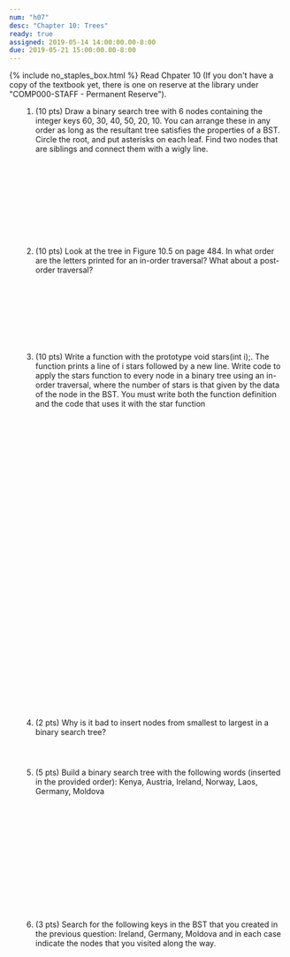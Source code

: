 ```yaml
---
num: "h07"
desc: "Chapter 10: Trees"
ready: true
assigned: 2019-05-14 14:00:00.00-8:00
due: 2019-05-21 15:00:00.00-8:00
---
```

{% include no_staples_box.html %}
Read Chpater 10  (If you don't have a copy of the textbook yet, there is one on reserve at the library under "COMP000-STAFF - Permanent Reserve").

<ol markdown="1">

1. (10 pts) Draw a binary search tree with 6 nodes containing the integer keys 60, 30, 40, 50, 20, 10. You can arrange these in any order as long as the resultant tree satisfies the properties of a BST. Circle the root, and put asterisks on each leaf. Find two nodes that are siblings and connect them with a wigly line.
<div style="margin-bottom:12em"></div>

2. (10 pts) Look at the tree in Figure 10.5 on page 484. In what order are the letters printed for an in-order traversal? What about a post-order traversal?
<div style="margin-bottom:10em"></div>


<div class="pagebreak"></div>


3. (10 pts) Write a function with the prototype void stars(int i);. The function prints a line of i stars followed by a new line. Write code to apply the stars function to every node in a binary tree using an in-order traversal, where the number of stars is that given by the data of the node in the BST. You must write both the function definition and the code that uses it with the star function   
<div style="margin-bottom:40em"></div>


4. (2 pts) Why is it bad to insert nodes from smallest to largest in a binary search tree?
<div style="margin-bottom:4em"></div>

5. (5 pts) Build a binary search tree with the following words (inserted in the provided order): Kenya, Austria, Ireland, Norway, Laos, Germany, Moldova
<div style="margin-bottom:16em"></div>

6. (3 pts) Search for the following keys in the BST that you created in the previous question: Ireland, Germany, Moldova
and in each case indicate the nodes that you visited along the way. <div style="margin-bottom:4em"></div>

</ol>
